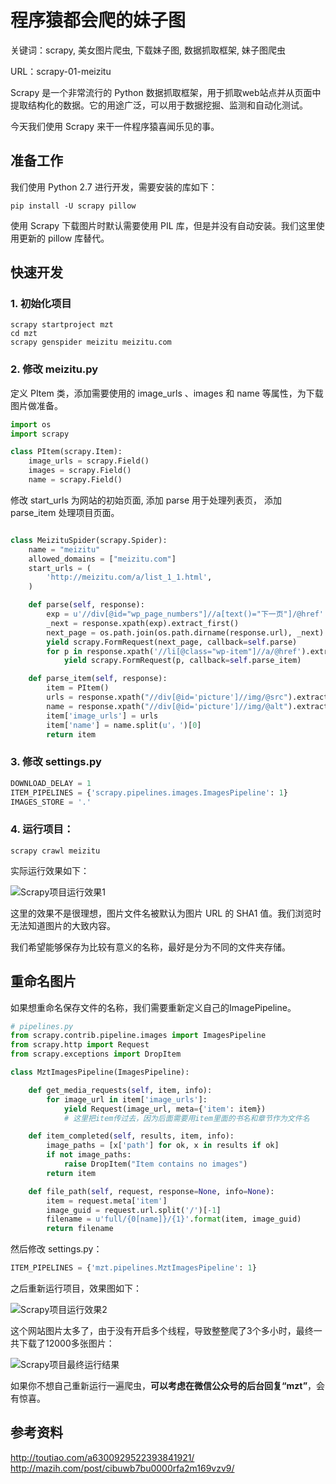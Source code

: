 # 程序猿都会爬的妹子图

关键词：scrapy, 美女图片爬虫, 下载妹子图, 数据抓取框架, 妹子图爬虫

URL：scrapy-01-meizitu

Scrapy 是一个非常流行的 Python 数据抓取框架，用于抓取web站点并从页面中提取结构化的数据。它的用途广泛，可以用于数据挖掘、监测和自动化测试。

今天我们使用 Scrapy 来干一件程序猿喜闻乐见的事。

## 准备工作

我们使用 Python 2.7 进行开发，需要安装的库如下：

``pip install -U scrapy pillow``

使用 Scrapy 下载图片时默认需要使用 PIL 库，但是并没有自动安装。我们这里使用更新的 pillow 库替代。

## 快速开发

### 1. 初始化项目

```
scrapy startproject mzt
cd mzt
scrapy genspider meizitu meizitu.com
```
     
### 2. 修改 meizitu.py

定义 PItem 类，添加需要使用的 image_urls 、images 和 name 等属性，为下载图片做准备。

```python
import os
import scrapy

class PItem(scrapy.Item):
    image_urls = scrapy.Field()
    images = scrapy.Field()
    name = scrapy.Field()
```

修改 start_urls 为网站的初始页面, 添加 parse 用于处理列表页， 添加 parse_item 处理项目页面。

```python

class MeizituSpider(scrapy.Spider):
    name = "meizitu"
    allowed_domains = ["meizitu.com"]
    start_urls = (
        'http://meizitu.com/a/list_1_1.html',
    )

    def parse(self, response):
        exp = u'//div[@id="wp_page_numbers"]//a[text()="下一页"]/@href'
        _next = response.xpath(exp).extract_first()
        next_page = os.path.join(os.path.dirname(response.url), _next)
        yield scrapy.FormRequest(next_page, callback=self.parse)
        for p in response.xpath('//li[@class="wp-item"]//a/@href').extract():
            yield scrapy.FormRequest(p, callback=self.parse_item)

    def parse_item(self, response):
        item = PItem()
        urls = response.xpath("//div[@id='picture']//img/@src").extract()
        name = response.xpath("//div[@id='picture']//img/@alt").extract()[0]
        item['image_urls'] = urls
        item['name'] = name.split(u'，')[0]
        return item
```

### 3. 修改 settings.py

```python
DOWNLOAD_DELAY = 1 
ITEM_PIPELINES = {'scrapy.pipelines.images.ImagesPipeline': 1} 
IMAGES_STORE = '.' 
```

### 4. 运行项目：

```
scrapy crawl meizitu
```

实际运行效果如下：

![Scrapy项目运行效果1](http://ww1.sinaimg.cn/mw690/006faQNTgw1f5i7j5kqp1j31kw0n9gyk.jpg)

这里的效果不是很理想，图片文件名被默认为图片 URL 的 SHA1 值。我们浏览时无法知道图片的大致内容。

我们希望能够保存为比较有意义的名称，最好是分为不同的文件夹存储。

## 重命名图片

如果想重命名保存文件的名称，我们需要重新定义自己的ImagePipeline。

```python
# pipelines.py
from scrapy.contrib.pipeline.images import ImagesPipeline
from scrapy.http import Request
from scrapy.exceptions import DropItem

class MztImagesPipeline(ImagesPipeline):

    def get_media_requests(self, item, info):
        for image_url in item['image_urls']:
            yield Request(image_url, meta={'item': item})
            # 这里把item传过去，因为后面需要用item里面的书名和章节作为文件名

    def item_completed(self, results, item, info):
        image_paths = [x['path'] for ok, x in results if ok]
        if not image_paths:
            raise DropItem("Item contains no images")
        return item

    def file_path(self, request, response=None, info=None):
    	item = request.meta['item']
        image_guid = request.url.split('/')[-1]
        filename = u'full/{0[name]}/{1}'.format(item, image_guid)
        return filename
```

然后修改 settings.py：

```python
ITEM_PIPELINES = {'mzt.pipelines.MztImagesPipeline': 1} 
```

之后重新运行项目，效果图如下：

![Scrapy项目运行效果2](http://ww4.sinaimg.cn/mw690/006faQNTgw1f5i7j5xrmyj31kw0n9qew.jpg)

这个网站图片太多了，由于没有开启多个线程，导致整整爬了3个多小时，最终一共下载了12000多张图片：

![Scrapy项目最终运行结果](http://ww3.sinaimg.cn/mw690/006faQNTgw1f5i7j4vyvhj31kw0wo7ec.jpg)

如果你不想自己重新运行一遍爬虫，**可以考虑在微信公众号的后台回复“mzt”**，会有惊喜。

## 参考资料

http://toutiao.com/a6300929522393841921/
http://mazih.com/post/cibuwb7bu0000rfa2m169vzv9/

